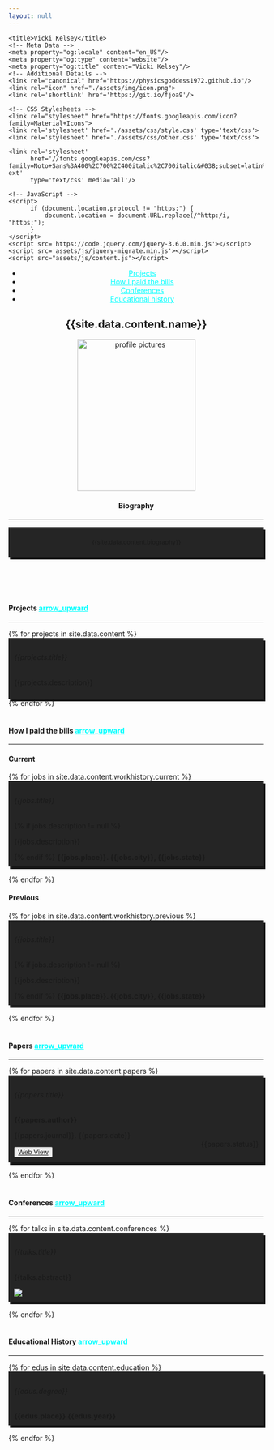 ```yaml
---
layout: null
---
```


<head>
    <meta charset="UTF-8">
    <meta name="viewport" content="width=device-width, initial-scale=1">

    <title>Vicki Kelsey</title>
    <!-- Meta Data -->
    <meta property="og:locale" content="en_US"/>
    <meta property="og:type" content="website"/>
    <meta property="og:title" content="Vicki Kelsey"/>
    <!-- Additional Details -->
    <link rel="canonical" href="https://physicsgoddess1972.github.io"/>
    <link rel="icon" href="./assets/img/icon.png">
    <link rel='shortlink' href='https://git.io/fjoa9'/>

    <!-- CSS Stylesheets -->
    <link rel="stylesheet" href="https://fonts.googleapis.com/icon?family=Material+Icons">
    <link rel='stylesheet' href='./assets/css/style.css' type='text/css'>
    <link rel='stylesheet' href='./assets/css/other.css' type='text/css'>

    <link rel='stylesheet'
          href='//fonts.googleapis.com/css?family=Noto+Sans%3A400%2C700%2C400italic%2C700italic&#038;subset=latin%2Clatin-ext'
          type='text/css' media='all'/>

    <!-- JavaScript -->
    <script>
		  if (document.location.protocol != "https:") {
			  document.location = document.URL.replace(/^http:/i, "https:");
		  }
    </script>
    <script src='https://code.jquery.com/jquery-3.6.0.min.js'></script>
    <script src='assets/js/jquery-migrate.min.js'></script>
    <script src="assets/js/content.js"></script>

</head>
<body data-target="#navbar-main" class="home page-template-default page page-id-5">
    <div id="page" class="hfeed site">
        <div id="content" class="site-content">
            <div id="primary" class="content-area">
                <article id="post-5" class="post post-5 page type-page status-publish hentry">
                    <div class="container content-container">
                        <header class="entry-header">
							<nav id="navbar-main" class="main-navigation widget" role="navigation">
								<div class="menu" id="navbar-content">
									<ul class="navbar-nav">
										<li class="page_item page-item-8 nav-item">
                                            <a class="nav-link" href="#research" data-target="#research" style="color: cyan">
                                                <span>Projects</span>
                                            </a>
                                        </li>
										<li class="page_item page-item-8 nav-item">
                                            <a class="nav-link" href="#jobs" data-target="#jobs" style="color: cyan">
                                                <span>How I paid the bills</span>
                                            </a>
                                        </li>
										<li class="page_item page-item-8 nav-item">
                                            <a class="nav-link" href="#conference" data-target="#conference" style="color: cyan">
                                                <span>Conferences</span>
                                            </a>
                                        </li>
										<li class="page_item page-item-8 nav-item">
                                            <a class="nav-link" href="#school" data-target="#school" style="color: cyan">
                                                <span>Educational history</span>
                                            </a>
                                        </li>
									</ul>
								</div>
							</nav><!-- #site-navigation -->
                            <h1 class="entry-title">{{site.data.content.name}}</h1>
                            <div class="entry-subtitle">
                                <p>
                                    <img class="alignnone size-medium wp-image-40"
                                         src="{{site.data.content.profile}}"
                                         alt="profile pictures"
                                         width="233" height="300"/>
                                </p>
                            </div>
							<div id="bio">
								<h4>Biography</h4>
								<hr/>
								<div style="border-left: 1px solid #151515; padding: 10px; box-shadow: 3px 5px #151515; background-color: #252525">
									<p style="font-size: 12px">{{site.data.content.biography}}</p>
								</div>
							</div>
                        </header>
                        <div class="entry-content">
                            <div id="fb-root"></div>
                            <br />
                            <section id="research">
                                <h4>Projects <a href="." class="material-icons" style="color:cyan">arrow_upward</a></h4>
                                <hr/>
                                {% for projects in site.data.content %}
                                    <div style="border-left: 1px solid #151515; padding: 10px; box-shadow: 3px 5px #151515;background-color: #252525">
                                        <h6>{{projects.title}}</h6>
                                        <p>{{projects.description}}</p>
                                    </div>
                                {% endfor %}
                            </section>
                            <br/>
                            <section id="jobs">
                                <h4>How I paid the bills <a href="." class="material-icons" style="color:cyan">arrow_upward</a></h4>
                                <hr/>
                                <h4>Current</h4>
                                {% for jobs in site.data.content.workhistory.current %}
                                    <div style="border-left: 1px solid #151515; padding: 10px; box-shadow: 3px 5px #151515;background-color: #252525">
                                        <h6>{{jobs.title}}</h6>
                                        {% if jobs.description != null %}
                                            <p>{{jobs.description}}</p>
                                        {% endif %}
                                        <b>
                                            {{jobs.place}}. {{jobs.city}}, {{jobs.state}}
                                        </b>
                                    </div>
				    <br>
                                {% endfor %}
                                <br />
                                <h4>Previous</h4>
                                {% for jobs in site.data.content.workhistory.previous %}
                                    <div style="border-left: 1px solid #151515; padding: 10px; box-shadow: 3px 5px #151515;background-color: #252525">
                                        <h6>{{jobs.title}}</h6>
                                        {% if jobs.description != null %}
                                            <p>{{jobs.description}}</p>
                                        {% endif %}
                                        <b>
                                            {{jobs.place}}. {{jobs.city}}, {{jobs.state}}
                                        </b>
                                    </div>
				    <br>
                                {% endfor %}
                            </section>
                            <br />
                            <section id="papers">
                                <h4>Papers <a href="." class="material-icons" style="color:cyan">arrow_upward</a></h4>
                                <hr/>
                                {% for papers in site.data.content.papers %}
                                    <div style="border-left: 1px solid #151515; padding: 10px; box-shadow: 3px 5px #151515;background-color: #252525">
                                        <h6>{{papers.title}}</h6>
                                        <b>{{papers.author}}</b>
                                        <p>{{papers.journal}}. {{papers.date}}</p>
                                        <p style="float: right; margin-top: -3%">{{papers.status}}</p>
                                        <button>
                                            <a href="https://doi.org/{{papers.doi}}">
                                                Web View
                                            </a>
                                        </button>
                                    </div>
				    <br>
                                {% endfor %}
                            </section>
                            <br/>
                            <section id="conference">
                                <h4>Conferences <a href="." class="material-icons" style="color: cyan">arrow_upward</a></h4>
                                <hr/>
                                {% for talks in site.data.content.conferences %}
                                    <div style="border-left: 1px solid #151515; padding: 10px; box-shadow: 3px 5px #151515;background-color: #252525">
                                        <h6>{{talks.title}}</h6>
                                        <p>{{talks.abstract}}</p>
                                        <img src="{{talks.poster}}">
                                    </div>
				    <br>
                                {% endfor %}
                            </section>
                            <br />
                            <section id="school">
                                <h4>Educational History <a href="." class="material-icons" style="color:cyan">arrow_upward</a></h4>
                                <hr/>
                                {% for edus in site.data.content.education %}
                                    <div style="border-left: 1px solid #151515; padding: 10px; box-shadow: 3px 5px #151515;background-color: #252525">
                                        <h6>{{edus.degree}}</h6>
                                        <b>{{edus.place}}</b>
                                        <b>{{edus.year}}</b>
                                    </div>
				    <br>
                                {% endfor %}
                            </section>
                        </div>
                   </div>
                </article><!-- #post-## -->
            </div><!-- #primary -->
        </div><!-- #content -->
    </div><!-- #page -->
    <script src="https://cdnjs.cloudflare.com/ajax/libs/jquery/3.3.1/jquery.min.js" integrity="sha512-+NqPlbbtM1QqiK8ZAo4Yrj2c4lNQoGv8P79DPtKzj++l5jnN39rHA/xsqn8zE9l0uSoxaCdrOgFs6yjyfbBxSg==" crossorigin="anonymous"></script>
    <script src="https://cdnjs.cloudflare.com/ajax/libs/jquery.imagesloaded/4.1.4/imagesloaded.pkgd.min.js" integrity="sha256-lqvxZrPLtfffUl2G/e7szqSvPBILGbwmsGE1MKlOi0Q=" crossorigin="anonymous"></script>
</body>
